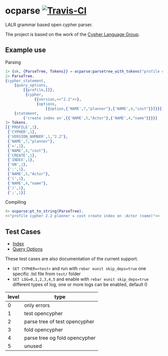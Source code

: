 ocparse <a href="https://magnum.travis-ci.com/k2informatics/sqlparse"><img src="https://travis-ci.org/K2InformaticsGmbH/sqlparse.svg" alt="Travis-CI"></a>
=======

LALR grammar based open cypher parser.

The project is based on the work of the [Cypher Language Group](https://github.com/opencypher/openCypher).

Example use
-----------
Parsing
````erlang
1> {ok, {ParseTree, Tokens}} = ocparse:parsetree_with_tokens("profile cypher 2.2 planner=cost create index on :Actor(name)").
2> ParseTree.
{cypher_statement,
    {query_options,
        [{profile,[]},
         {cypher,
             {{version,<<"2.2">>},
              {options,
                  [{option,{'NAME',7,"planner"},{'NAME',4,"cost"}}]}}}]},
    {statement,
        {'create index on',{{'NAME',5,"Actor"},{'NAME',4,"name"}}}}}
3> Tokens.
[{'PROFILE',1},
 {'CYPHER',1},
 {'VERSION_NUMBER',1,"2.2"},
 {'NAME',7,"planner"},
 {'=',1},
 {'NAME',4,"cost"},
 {'CREATE',1},
 {'INDEX',1},
 {'ON',1},
 {':',1},
 {'NAME',5,"Actor"},
 {'(',1},
 {'NAME',4,"name"},
 {')',1},
 {';',1}]
````
Compiling
````erlang
4> ocparse:pt_to_string(ParseTree).
<<"profile cypher 2.2 planner = cost create index on :Actor (name)">>
````

Test Cases
---
* [Index](https://github.com/walter-weinmann/ocparse/blob/master/test/index.tst)
* [Query Options](https://github.com/walter-weinmann/ocparse/blob/master/test/query_options.tst)

These test cases are also documentation of the current support.

* `SET CYPHER=<test>` and run with `rebar eunit skip_deps=true` one specific <test>.tst file  from `test/` folder
* `SET LOG=0,1,2,3,4,5` and enable with `rebar eunit skip_deps=true` different types of log, one or more logs can be enabled, default 0

level|type
---|---
0|only errors
1|test opencypher
2|parse tree of test opencypher
3|fold opencypher
4|parse tree og fold opencypher
5|unused
